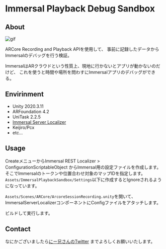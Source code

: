 ﻿# Immersal Playback Debug Sandbox

## About

![gif](./docs/demo.gif)

ARCore Recording and Playback APIを使用して、
事前に記録したデータからImmersalのデバッグを行う検証。

ImmersalはARクラウドという性質上、現地に行かないとアプリが動かないのだけど、
これを使うと時間や場所を問わすにImmersalアプリのデバッグができる。

## Envirinment

- Unity 2020.3.11
- ARFoundation 4.2
- UniTask 2.2.5
- [Immersal Server Localizer](https://github.com/drumath2237/Immersal-Server-Localizer)
- Keijiro/Pcx
- etc...

## Usage

CreateメニューからImmersal REST Localizer > ConfigurationScriptableObject
からImmersal用の設定ファイルを作成します。
そこでImmersalのトークンや位置合わせ対象のマップIDを指定します。
`Assets/ImmersalPlaybackSandbox/Settings`以下に作成するとIgnoreされるようになっています。

`Assets/Scenes/ARCore/ArcoreSessionRecording.unity`を開いて、
ImmersalServerLocalizerコンポーネントにConfigファイルをアタッチします。

ビルドして実行します。

## Contact

なにかございましたら[にー兄さんのTwitter](https://twitter.com/ninisan_drumath)
までよろしくお願いいたします。
